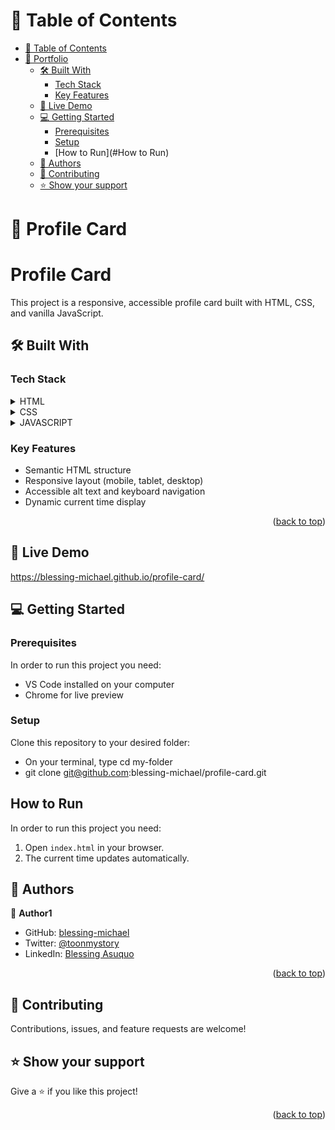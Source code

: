 

<a name="readme-top"></a>

# 📗 Table of Contents

- [📗 Table of Contents](#-table-of-contents)
- [📖 Portfolio ](#-Profile-Card-)
  - [🛠 Built With ](#-built-with-)
    - [Tech Stack ](#tech-stack-)
    - [Key Features ](#key-features-)
  - [🚀 Live Demo ](#-live-demo-)
  - [💻 Getting Started ](#-getting-started-)
    - [Prerequisites](#prerequisites)
    - [Setup](#setup)
    - [How to Run](#How to Run)
  - [👥 Authors ](#-authors-)
  - [🤝 Contributing ](#-contributing-)
  - [⭐️ Show your support ](#️-show-your-support-)

# 📖 Profile Card <a name="Profile-Card"></a>

# Profile Card 

This project is a responsive, accessible profile card built with HTML, CSS, and vanilla JavaScript.

## 🛠 Built With <a name="built-with"></a>

### Tech Stack <a name="tech-stack"></a>


<details>
  <summary>HTML</summary>
    <ul>
    <li><a href="https://html.com/">CSS</a></li>
  </ul>
  
</details>

<details>
  <summary>CSS</summary>
  <ul>
    <li><a href="https://css.com/">HTML</a></li>
  </ul>
</details>
<details>
  <summary>JAVASCRIPT</summary>
  <ul>
    <li><a href="https://javascript.com/">HTML</a></li>
  </ul>
</details>

### Key Features <a name="key-features"></a>

- Semantic HTML structure
- Responsive layout (mobile, tablet, desktop)
- Accessible alt text and keyboard navigation
- Dynamic current time display

<p align="right">(<a href="#readme-top">back to top</a>)</p>

## 🚀 Live Demo <a name="live-demo"></a>
https://blessing-michael.github.io/profile-card/

## 💻 Getting Started <a name="getting-started"></a>

### Prerequisites

In order to run this project you need:
- VS Code installed on your computer
- Chrome for live preview


### Setup

Clone this repository to your desired folder:

- On your terminal, type cd my-folder
- git clone git@github.com:blessing-michael/profile-card.git

## How to Run

In order to run this project you need:
1. Open `index.html` in your browser.
2. The current time updates automatically.

## 👥 Authors <a name="authors"></a>

👤 **Author1**

- GitHub: [blessing-michael](https://github.com/blessing-michael)
- Twitter: [@toonmystory](https://twitter.com/toonmystory)
- LinkedIn: [Blessing Asuquo](https://www.linkedin.com/in/blessing-asuquo-4509981a2/)

<p align="right">(<a href="#readme-top">back to top</a>)</p>


## 🤝 Contributing <a name="contributing"></a>

Contributions, issues, and feature requests are welcome!

## ⭐️ Show your support <a name="support"></a>

Give a ⭐️ if you like this project!

<p align="right">(<a href="#readme-top">back to top</a>)</p>
